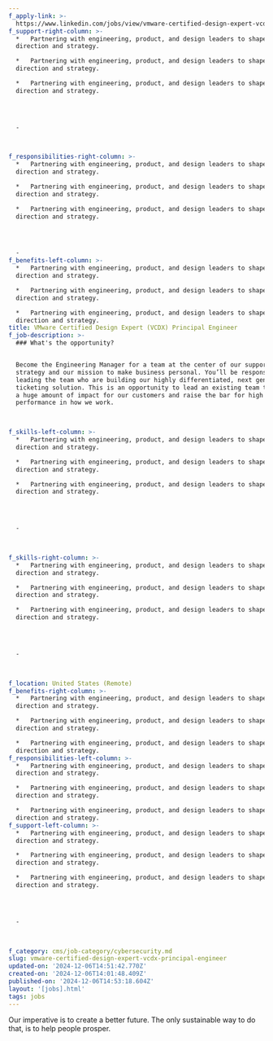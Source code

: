 ```yaml
---
f_apply-link: >-
  https://www.linkedin.com/jobs/view/vmware-certified-design-expert-vcdx-principal-engineer-at-the-redesign-group-4038348464?refId=YPMgwJ%2FwBA645mmkm%2Br73A%3D%3D&trackingId=hwp9gAScpmXXckEaBu1ufQ%3D%3D
f_support-right-column: >-
  *   Partnering with engineering, product, and design leaders to shape team
  direction and strategy.

  *   Partnering with engineering, product, and design leaders to shape team
  direction and strategy.

  *   Partnering with engineering, product, and design leaders to shape team
  direction and strategy.


  ‍

  -


  ‍
f_responsibilities-right-column: >-
  *   Partnering with engineering, product, and design leaders to shape team
  direction and strategy.

  *   Partnering with engineering, product, and design leaders to shape team
  direction and strategy.

  *   Partnering with engineering, product, and design leaders to shape team
  direction and strategy.


  ‍

  -
f_benefits-left-column: >-
  *   Partnering with engineering, product, and design leaders to shape team
  direction and strategy.

  *   Partnering with engineering, product, and design leaders to shape team
  direction and strategy.

  *   Partnering with engineering, product, and design leaders to shape team
  direction and strategy.
title: VMware Certified Design Expert (VCDX) Principal Engineer
f_job-description: >-
  ### What's the opportunity?


  Become the Engineering Manager for a team at the center of our support
  strategy and our mission to make business personal. You’ll be responsible for
  leading the team who are building our highly differentiated, next gen
  ticketing solution. This is an opportunity to lead an existing team to deliver
  a huge amount of impact for our customers and raise the bar for high
  performance in how we work.


  ‍
f_skills-left-column: >-
  *   Partnering with engineering, product, and design leaders to shape team
  direction and strategy.

  *   Partnering with engineering, product, and design leaders to shape team
  direction and strategy.

  *   Partnering with engineering, product, and design leaders to shape team
  direction and strategy.


  ‍

  -


  ‍
f_skills-right-column: >-
  *   Partnering with engineering, product, and design leaders to shape team
  direction and strategy.

  *   Partnering with engineering, product, and design leaders to shape team
  direction and strategy.

  *   Partnering with engineering, product, and design leaders to shape team
  direction and strategy.


  ‍

  -


  ‍
f_location: United States (Remote)
f_benefits-right-column: >-
  *   Partnering with engineering, product, and design leaders to shape team
  direction and strategy.

  *   Partnering with engineering, product, and design leaders to shape team
  direction and strategy.

  *   Partnering with engineering, product, and design leaders to shape team
  direction and strategy.
f_responsibilities-left-column: >-
  *   Partnering with engineering, product, and design leaders to shape team
  direction and strategy.

  *   Partnering with engineering, product, and design leaders to shape team
  direction and strategy.

  *   Partnering with engineering, product, and design leaders to shape team
  direction and strategy.
f_support-left-column: >-
  *   Partnering with engineering, product, and design leaders to shape team
  direction and strategy.

  *   Partnering with engineering, product, and design leaders to shape team
  direction and strategy.

  *   Partnering with engineering, product, and design leaders to shape team
  direction and strategy.


  ‍

  -


  ‍
f_category: cms/job-category/cybersecurity.md
slug: vmware-certified-design-expert-vcdx-principal-engineer
updated-on: '2024-12-06T14:51:42.770Z'
created-on: '2024-12-06T14:01:48.409Z'
published-on: '2024-12-06T14:53:18.604Z'
layout: '[jobs].html'
tags: jobs
---
```


Our imperative is to create a better future. The only sustainable way to do that, is to help people prosper.
